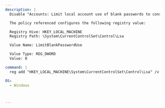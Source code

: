 ```yaml
---
description: |
  Disable "Accounts: Limit local account use of blank passwords to console logon only" 

  The policy referenced configures the following registry value:

  Registry Hive: HKEY_LOCAL_MACHINE
  Registry Path: \System\CurrentControlSet\Control\Lsa

  Value Name: LimitBlankPasswordUse

  Value Type: REG_DWORD
  Value: 0

command: |
  reg add "HKEY_LOCAL_MACHINE\System\CurrentControlSet\Control\Lsa" /v LimitBlankPasswordUse /t REG_DWORD /d 1

OS:
  - Windows



---
```






